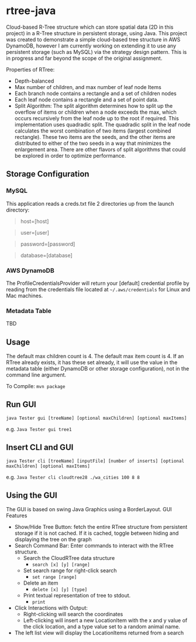 # rtree-java


Cloud-based R-Tree structure which can store spatial data (2D in this project) in a R-Tree structure in persistent storage, using Java. This project was created to demonstrate a simple cloud-based tree structure in AWS DynamoDB, however I am currently working on extending it to use any persistent storage (such as MySQL) via the strategy design pattern. This is in progress and far beyond the scope of the original assignment.


Properties of RTree:
* Depth-balanced
* Max number of children, and max number of leaf node Items
* Each branch node contains a rectangle and a set of children nodes
* Each leaf node contains a rectangle and a set of point data.
* Split Algorithm: The split algorithm determines how to split up the overflow of items or children when a node exceeds the max, which occurs recursively from the leaf node up to the root if required. This implementation uses quadradic split. The quadradic split in the leaf node calculates the worst combination of two items (largest combined rectangle). These two items are the seeds, and the other items are distributed to either of the two seeds in a way that minimizes the enlargement area. There are other flavors of split algorithms that could be explored in order to optimize performance.

## Storage Configuration

### MySQL
This application reads a creds.txt file 2 directories up from the launch directory:
>host=[host]

>user=[user]

>password=[password]

>database=[database]

### AWS DynamoDB
The ProfileCredentialsProvider will return your [default] credential profile by reading from the credentials file located at `~/.aws/credentials` for Linux and Mac machines.

### Metadata Table
TBD

## Usage

The default max children count is 4. The default max item count is 4. If an RTree already exists, it has these set already, it will use the value in the metadata table (either DynamoDB or other storage configuration), not in the command line argument.  

To Compile: `mvn package`


## Run GUI 

`java Tester gui [treeName] [optional maxChildren] [optional maxItems]`

e.g. `Java Tester gui tree1`

## Insert CLI and GUI 

`java Tester cli [treeName] [inputFile] [number of inserts] [optional maxChildren] [optional maxItems]`

e.g. `Java Tester cli cloudtree28 ./wa_cities 100 8 8`

## Using the GUI

The GUI is based on swing Java Graphics using a BorderLayout. 
GUI Features
* Show/Hide Tree Button: fetch the entire RTree structure from persistent storage if it is not cached. If it is cached, toggle between hiding and displaying the tree on the graph
* Search Command Bar: Enter commands to interact with the RTree structure. 
	* Search the CloudRTree data structure 
		* `search [x] [y] [range]`
	* Set search range for right-click search
		* `set range [range]`
	* Delete an item
		* `delete [x] [y] [type]`
	* Print textual representation of tree to stdout.
		* `print`
* Click Interactions with Output:
	* Right-clicking will search the coordinates
	* Left-clicking will insert a new LocationItem with the x and y value of the click location, and a type value set to a random animal name.
* The left list view will display the LocationItems returned from a search 
